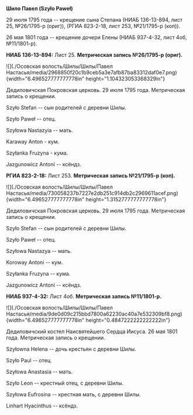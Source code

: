 **Шило Павел (Szyło Paweł)**

29 июля 1795 года -- крещение сына Степана (НИАБ 136-13-894, лист 25,
№26/1795-р (ориг)), (РГИА 823-2-18, лист 253, №21/1795-р (коп)).

26 мая 1801 года -- крещение дочери Елены (НИАБ 937-4-32, лист 4об,
№11/1801-р).

**НИАБ 136-13-894:** Лист 25. **Метрическая запись №26/1795-р (ориг).**

![](./Осовская волость/Шилы/Шилы/Павел Настасья/media/2968850f20c1b9ceb5a3e7afb87ba83312daf0e7.png){width="6.496527777777778in"
height="1.104323053368329in"}

Дедиловичская Покровская церковь. 29 июля 1795 года. Метрическая запись
о крещении.

Szyło Stefan -- сын родителей с деревни Шилы.

Szyło Paweł -- отец.

Szyłowa Nastazyia -- мать.

Karaway Anton - кум.

Szyłanka Fruzyna - кума.

Jazgunowicz Antoni -- ксёндз.

**РГИА 823-2-18:** Лист 253. **Метрическая запись №21/1795-р (коп).**

![](./Осовская волость/Шилы/Шилы/Павел Настасья/media/730058237b7227e2db251c914db2c2969611acef.png){width="6.496527777777778in"
height="1.3152777777777778in"}

Дедиловичская Покровская церковь. 29 июля 1795 года. Метрическая запись
о крещении.

Szyło Stefan -- сын родителей с деревни Шилы.

Szyło Paweł -- отец.

Szyłowa Nastazya -- мать.

Koroway Antoni -- кум.

Szyłanka Fruzyna -- кума.

Jazgunowicz Antoni -- ксёндз.

**НИАБ 937-4-32:** Лист 4об. **Метрическая запись №11/1801-р.**

![](./Осовская волость/Шилы/Шилы/Павел Настасья/media/9de0d09c215bbd7800a62230ac40a7e532309bf8.png){width="6.496527777777778in"
height="0.4847222222222222in"}

Дедиловичский костел Наисвятейшего Сердца Иисуса. 26 мая 1801 года.
Метрическая запись о крещении.

Szyłowna Helena -- дочь крестьян с деревни Шилы.

Szyło Paul -- отец.

Szyłowa Anastasia -- мать.

Szyło Leon -- крестный отец, с деревни Шилы.

Szyłowa Eufrosina -- крестная мать, с деревни Шилы.

Linhart Hyacinthus -- ксёндз.
